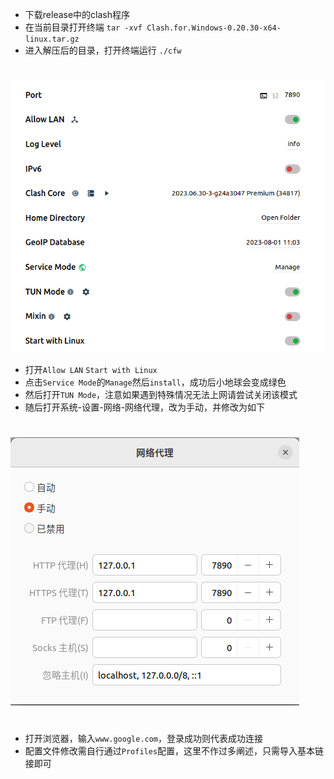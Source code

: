 - 下载release中的clash程序
- 在当前目录打开终端
`tar -xvf Clash.for.Windows-0.20.30-x64-linux.tar.gz `
- 进入解压后的目录，打开终端运行
`./cfw`
# 
![截图 2024-01-19 19-41-14.png](/pics/clash1.png)
- 打开`Allow LAN` `Start with Linux`
- 点击`Service Mode`的`Manage`然后`install`，成功后小地球会变成绿色
- 然后打开`TUN Mode`，注意如果遇到特殊情况无法上网请尝试关闭该模式
- 随后打开系统-设置-网络-网络代理，改为手动，并修改为如下
# 

![截图 2024-01-19 19-47-27.png](/pics/clash2.png)
# 
- 打开浏览器，输入`www.google.com`，登录成功则代表成功连接
- 配置文件修改需自行通过`Profiles`配置，这里不作过多阐述，只需导入基本链接即可




